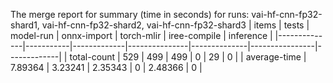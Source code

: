 The merge report for summary (time in seconds) for runs: vai-hf-cnn-fp32-shard1, vai-hf-cnn-fp32-shard2, vai-hf-cnn-fp32-shard3
| items        |     tests |   model-run |   onnx-import |   torch-mlir |   iree-compile |   inference |
|--------------|-----------|-------------|---------------|--------------|----------------|-------------|
| total-count  | 529       |   499       |     499       |            0 |       29       |           0 |
| average-time |   7.89364 |     3.23241 |       2.35343 |            0 |        2.48366 |           0 |
